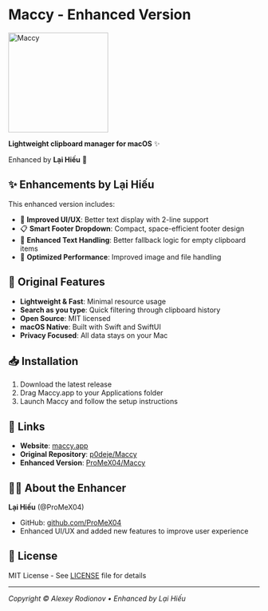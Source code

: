 # Maccy - Enhanced Version

<img src="https://maccy.app/img/maccy/Logo.png" alt="Maccy" width="200" height="200" />

**Lightweight clipboard manager for macOS** ✨

Enhanced by **Lại Hiếu** 🚀

## ✨ Enhancements by Lại Hiếu

This enhanced version includes:

- 🎨 **Improved UI/UX**: Better text display with 2-line support
- 📋 **Smart Footer Dropdown**: Compact, space-efficient footer design  
- 🔧 **Enhanced Text Handling**: Better fallback logic for empty clipboard items
- 🎯 **Optimized Performance**: Improved image and file handling

## 🌟 Original Features

- **Lightweight & Fast**: Minimal resource usage
- **Search as you type**: Quick filtering through clipboard history
- **Open Source**: MIT licensed
- **macOS Native**: Built with Swift and SwiftUI
- **Privacy Focused**: All data stays on your Mac

## 📥 Installation

1. Download the latest release
2. Drag Maccy.app to your Applications folder
3. Launch Maccy and follow the setup instructions

## 🔗 Links

- **Website**: [maccy.app](https://maccy.app)
- **Original Repository**: [p0deje/Maccy](https://github.com/p0deje/Maccy)
- **Enhanced Version**: [ProMeX04/Maccy](https://github.com/ProMeX04/Maccy)

## 👨‍💻 About the Enhancer

**Lại Hiếu** (@ProMeX04)
- GitHub: [github.com/ProMeX04](https://github.com/ProMeX04)
- Enhanced UI/UX and added new features to improve user experience

## 📄 License

MIT License - See [LICENSE](LICENSE) file for details

---

*Copyright © Alexey Rodionov • Enhanced by Lại Hiếu*
